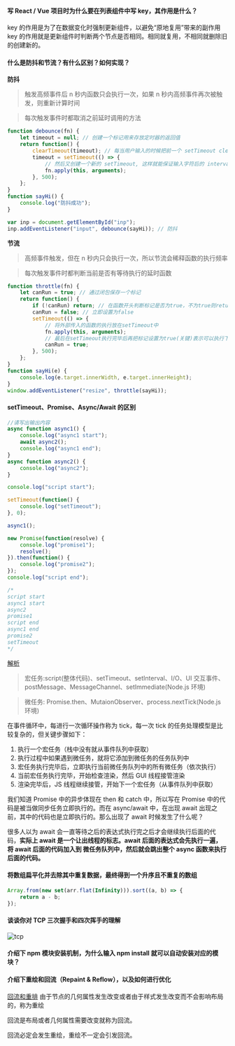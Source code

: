 #### 写 React / Vue 项目时为什么要在列表组件中写 key，其作用是什么？

key 的作用是为了在数据变化时强制更新组件，以避免“原地复用”带来的副作用
key 的作用就是更新组件时判断两个节点是否相同。相同就复用，不相同就删除旧的创建新的。

#### 什么是防抖和节流？有什么区别？如何实现？

**防抖**

> 触发高频事件后 n 秒内函数只会执行一次，如果 n 秒内高频事件再次被触发，则重新计算时间

> 每次触发事件时都取消之前延时调用的方法

```javascript
function debounce(fn) {
	let timeout = null; // 创建一个标记用来存放定时器的返回值
	return function() {
		clearTimeout(timeout); // 每当用户输入的时候把前一个 setTimeout clear 掉
		timeout = setTimeout(() => {
			// 然后又创建一个新的 setTimeout, 这样就能保证输入字符后的 interval 间隔内如果还有字符输入的话，就不会执行 fn 函数
			fn.apply(this, arguments);
		}, 500);
	};
}
function sayHi() {
	console.log("防抖成功");
}

var inp = document.getElementById("inp");
inp.addEventListener("input", debounce(sayHi)); // 防抖
```

**节流**

> 高频事件触发，但在 n 秒内只会执行一次，所以节流会稀释函数的执行频率

> 每次触发事件时都判断当前是否有等待执行的延时函数

```javascript
function throttle(fn) {
	let canRun = true; // 通过闭包保存一个标记
	return function() {
		if (!canRun) return; // 在函数开头判断标记是否为true，不为true则return
		canRun = false; // 立即设置为false
		setTimeout(() => {
			// 将外部传入的函数的执行放在setTimeout中
			fn.apply(this, arguments);
			// 最后在setTimeout执行完毕后再把标记设置为true(关键)表示可以执行下一次循环了。当定时器没有执行的时候标记永远是false，在开头被return掉
			canRun = true;
		}, 500);
	};
}
function sayHi(e) {
	console.log(e.target.innerWidth, e.target.innerHeight);
}
window.addEventListener("resize", throttle(sayHi));
```

#### setTimeout、Promise、Async/Await 的区别

```javascript
//请写出输出内容
async function async1() {
	console.log("async1 start");
	await async2();
	console.log("async1 end");
}
async function async2() {
	console.log("async2");
}

console.log("script start");

setTimeout(function() {
	console.log("setTimeout");
}, 0);

async1();

new Promise(function(resolve) {
	console.log("promise1");
	resolve();
}).then(function() {
	console.log("promise2");
});
console.log("script end");

/*
script start
async1 start
async2
promise1
script end
async1 end
promise2
setTimeout
*/
```

[解析](https://github.com/Advanced-Frontend/Daily-Interview-Question/issues/7)

> 宏任务:script(整体代码)、setTimeout、setInterval、I/O、UI 交互事件、postMessage、MessageChannel、setImmediate(Node.js 环境)

> 微任务: Promise.then、MutaionObserver、process.nextTick(Node.js 环境)

在事件循环中，每进行一次循环操作称为 tick，每一次 tick 的任务处理模型是比较复杂的，但关键步骤如下：

1. 执行一个宏任务（栈中没有就从事件队列中获取）
2. 执行过程中如果遇到微任务，就将它添加到微任务的任务队列中
3. 宏任务执行完毕后，立即执行当前微任务队列中的所有微任务（依次执行）
4. 当前宏任务执行完毕，开始检查渲染，然后 GUI 线程接管渲染
5. 渲染完毕后，JS 线程继续接管，开始下一个宏任务（从事件队列中获取）

我们知道 Promise 中的异步体现在 then 和 catch 中，所以写在 Promise 中的代码是被当做同步任务立即执行的。而在 async/await 中，在出现 await 出现之前，其中的代码也是立即执行的。那么出现了 await 时候发生了什么呢？

很多人以为 await 会一直等待之后的表达式执行完之后才会继续执行后面的代码，**实际上 await 是一个让出线程的标志。await 后面的表达式会先执行一遍，将 await 后面的代码加入到 微任务队列中，然后就会跳出整个 async 函数来执行后面的代码。**

#### 将数组扁平化并去除其中重复数据，最终得到一个升序且不重复的数组

```javascript
Array.from(new set(arr.flat(Infinity))).sort((a, b) => {
	return a - b;
});
```

#### 谈谈你对 TCP 三次握手和四次挥手的理解

![tcp](https://i.loli.net/2019/06/12/5d00aa4bbdcf389749.png)

#### 介绍下 npm 模块安装机制，为什么输入 npm install 就可以自动安装对应的模块？

#### 介绍下重绘和回流（Repaint & Reflow），以及如何进行优化

[回流和重排](https://github.com/Advanced-Frontend/Daily-Interview-Question/issues/24)
由于节点的几何属性发生改变或者由于样式发生改变而不会影响布局的，称为重绘

回流是布局或者几何属性需要改变就称为回流。

回流必定会发生重绘，重绘不一定会引发回流。
